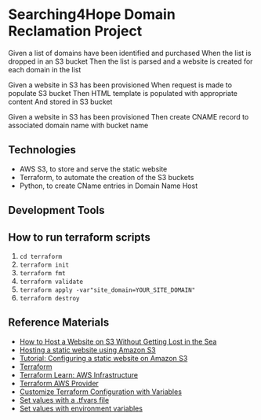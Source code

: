 # Searching4Hope Domain Reclamation Project

Given a list of domains have been identified and purchased
When the list is dropped in an S3 bucket
Then the list is parsed and a website is created for each domain in the list

Given a website in S3 has been provisioned
When request is made to populate S3 bucket
Then HTML template is populated with appropriate content
And stored in S3 bucket

Given a website in S3 has been provisioned
Then create CNAME record to associated domain name with bucket name

## Technologies

- AWS S3, to store and serve the static website
- Terraform, to automate the creation of the S3 buckets
- Python, to create CName entries in Domain Name Host

## Development Tools

## How to run terraform scripts

1. `cd terraform`
2. `terraform init`
3. `terraform fmt`
4. `terraform validate`
5. `terraform apply -var"site_domain=YOUR_SITE_DOMAIN"`
6. `terraform destroy`

## Reference Materials

- [How to Host a Website on S3 Without Getting Lost in the Sea](https://medium.com/@kyle.galbraith/how-to-host-a-website-on-s3-without-getting-lost-in-the-sea-e2b82aa6cd38)
- [Hosting a static website using Amazon S3](https://docs.aws.amazon.com/AmazonS3/latest/userguide/WebsiteHosting.html)
- [Tutorial: Configuring a static website on Amazon S3](https://docs.aws.amazon.com/AmazonS3/latest/userguide/HostingWebsiteOnS3Setup.html)
- [Terraform](https://www.terraform.io/)
- [Terraform Learn: AWS Infrastructure](https://learn.hashicorp.com/tutorials/terraform/aws-build)
- [Terraform AWS Provider](https://registry.terraform.io/providers/hashicorp/aws/latest/docs)
- [Customize Terraform Configuration with Variables](https://learn.hashicorp.com/tutorials/terraform/variables?in=terraform/configuration-language&utm_source=WEBSITE&utm_medium=WEB_IO&utm_offer=ARTICLE_PAGE&utm_content=DOCS)
- [Set values with a .tfvars file](https://learn.hashicorp.com/tutorials/terraform/sensitive-variables?in=terraform/configuration-language#set-values-with-a-tfvars-file)
- [Set values with environment variables](https://learn.hashicorp.com/tutorials/terraform/sensitive-variables?in=terraform/configuration-language#set-values-with-environment-variables)


